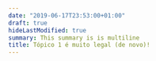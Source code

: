 ```yaml
---
date: "2019-06-17T23:53:00+01:00"
draft: true
hideLastModified: true
summary: This summary is is multiline
title: Tópico 1 é muito legal (de novo)!
---
```

